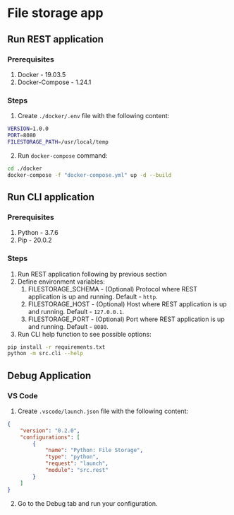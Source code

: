 # File storage app
## Run REST application
### Prerequisites
1. Docker - 19.03.5
2. Docker-Compose - 1.24.1
### Steps
1. Create `./docker/.env` file with the following content:
```bash
VERSION=1.0.0
PORT=8080
FILESTORAGE_PATH=/usr/local/temp
```
2. Run `docker-compose` command:
```bash
cd ./docker
docker-compose -f "docker-compose.yml" up -d --build
```
## Run CLI application
### Prerequisites
1. Python - 3.7.6
2. Pip - 20.0.2
### Steps
1. Run REST application following by previous section
2. Define environment variables:
    1. FILESTORAGE_SCHEMA - (Optional) Protocol where REST application is up and running. Default - `http`.
    2. FILESTORAGE_HOST - (Optional) Host where REST application is up and running. Default - `127.0.0.1`.
    3. FILESTORAGE_PORT - (Optional) Port where REST application is up and running. Default - `8080`.
3. Run CLI help function to see possible options:
```bash
pip install -r requirements.txt
python -m src.cli --help
```
## Debug Application
### VS Code
1. Create `.vscode/launch.json` file with the following content:
```json
{
    "version": "0.2.0",
    "configurations": [
        {
            "name": "Python: File Storage",
            "type": "python",
            "request": "launch",
            "module": "src.rest"
        }
    ]
}
```
2. Go to the Debug tab and run your configuration.